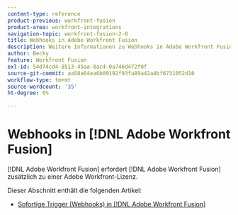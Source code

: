 ```yaml
---
content-type: reference
product-previous: workfront-fusion
product-area: workfront-integrations
navigation-topic: workfront-fusion-2-0
title: Webhooks in Adobe Workfront Fusion
description: Weitere Informationen zu Webhooks in Adobe Workfront Fusion
author: Becky
feature: Workfront Fusion
exl-id: 54d74cd4-8513-45aa-8ac4-0a746d472f0f
source-git-commit: aa58a64ea6b09192f93fa89a42a4bf6731052d10
workflow-type: tm+mt
source-wordcount: '35'
ht-degree: 0%

---
```


# Webhooks in [!DNL Adobe Workfront Fusion]

[!DNL Adobe Workfront Fusion] erfordert [!DNL Adobe Workfront Fusion] zusätzlich zu einer Adobe Workfront-Lizenz.

Dieser Abschnitt enthält die folgenden Artikel:

* [Sofortige Trigger (Webhooks) in [!DNL Adobe Workfront Fusion]](../../workfront-fusion/webhooks/instant-triggers-webhooks.md)
